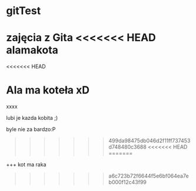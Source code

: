 ﻿gitTest
=======

zajęcia z Gita
<<<<<<< HEAD
alamakota
=======

<<<<<<< HEAD

Ala ma koteła xD
=======
xxxx
 

lubi je kazda kobita ;)

byle nie za bardzo:P

>>>>>>> 499da98475db046d2f11ff737453d748480c3688
<<<<<<< HEAD
=======

+++
kot ma raka
>>>>>>> a6c723b72f6644f5e6bf064ea7eb000f12c43f99
